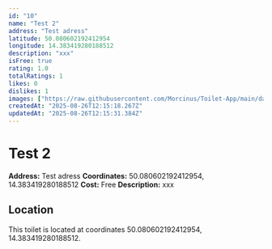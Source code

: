 ```yaml
---
id: "10"
name: "Test 2"
address: "Test adress"
latitude: 50.080602192412954
longitude: 14.383419280188512
description: "xxx"
isFree: true
rating: 1.0
totalRatings: 1
likes: 0
dislikes: 1
images: ["https://raw.githubusercontent.com/Morcinus/Toilet-App/main/data/images/toilet-10-1756210518822.jpg?token=AHIFSBV2Y4RIICO3LHL34T3IVWSZG"]
createdAt: "2025-08-26T12:15:18.267Z"
updatedAt: "2025-08-26T12:15:31.384Z"
---
```



# Test 2

**Address:** Test adress
**Coordinates:** 50.080602192412954, 14.383419280188512
**Cost:** Free
**Description:** xxx

## Location
This toilet is located at coordinates 50.080602192412954, 14.383419280188512.
